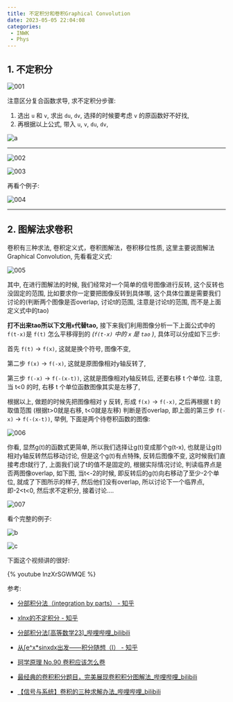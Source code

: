 ```yaml
---
title: 不定积分和卷积Graphical Convolution
date: 2023-05-05 22:04:08
categories:
 - INWK
 - Phys
---
```


## 1. 不定积分 

![001](001-3335443.png)

注意区分复合函数求导, 求不定积分步骤: 

1. 选出 `u` 和 `v`, 求出 `du`, `dv`, 选择的时候要考虑 `v` 的原函数好不好找, 
2. 再根据以上公式, 带入  `u`, `v`,  `du`, `dv`,

![a](a.png)

-----

![002](002.png)

![003](003.png)

再看个例子:

![004](004.png)

-----

## 2. 图解法求卷积

卷积有三种求法, 卷积定义式，卷积图解法，卷积移位性质, 这里主要说图解法 Graphical Convolution, 先看看定义式:

![005](005-3344982.png)

其中, 在进行图解法的时候, 我们经常对一个简单的信号图像进行反转, 这个反转也没固定的范围, 比如要求你一定要把图像反转到具体哪, 这个具体位置是需要我们讨论的(判断两个图像是否overlap, 讨论t的范围, 注意是讨论t的范围, 而不是上面定义式中的tao)

**打不出来tao所以下文用`x`代替tao,** 接下来我们利用图像分析一下上面公式中的 `f(t-x)`是 `f(t)` 怎么平移得到的 *(`f(t-x)` 中的 `x` 是 `tao` )*,  具体可以分成如下三步: 

首先 `f(t)` -> `f(x)`, 这就是换个符号, 图像不变, 

第二步 `f(x)`  -> `f(-x)`, 这就是原图像相对y轴反转了, 

第三步 `f(-x)` ->  `f(-(x-t))`,  这就是图像相对y轴反转后, 还要右移 t 个单位. 注意, 当 t<0 的时, 右移 t 个单位函数图像其实是左移了, 

根据以上, 做题的时候先把图像相对 y 反转, 形成 `f(x)`  -> `f(-x)`, 之后再根据 t 的取值范围 (根据t>0就是右移, t<0就是左移) 判断是否overlap, 即上面的第三步  `f(-x)` ->  `f(-(x-t))`, 举例, 下面是两个待卷积函数的图像:

![006](006.png)

你看, 显然g(t)的函数式更简单, 所以我们选择让g(t)变成那个g(t-x), 也就是让g(t)相对y轴反转然后移动讨论, 但是这个g(t)有点特殊, 反转后图像不变, 这时候我们直接考虑t就行了, 上面我们说了t的值不是固定的, 根据实际情况讨论, 判读临界点是否两图像overlap, 如下图, 当t<-2的时候, 即反转后的g(t)向右移动了至少-2个单位, 就成了下图所示的样子, 然后他们没有overlap, 所以讨论下一个临界点, 即-2<t<0, 然后求不定积分, 接着讨论....

![007](007.png)

看个完整的例子:

![b](b.png)

![c](c.png)

下面这个视频讲的很好:

{% youtube lnzXrSGWMQE %}

参考: 

- [分部积分法（integration by parts） - 知乎](https://zhuanlan.zhihu.com/p/41545813)
- [xlnx的不定积分 - 知乎](https://zhuanlan.zhihu.com/p/447504951)
- [分部积分法[高等数学23]_哔哩哔哩_bilibili](https://www.bilibili.com/video/BV1DS4y1D7n5/?vd_source=96c3a39c0ce50f46009a7b1394fbbcf9)
- [从∫e^x*sinxdx出发——积分随想（I） - 知乎](https://zhuanlan.zhihu.com/p/32850408)

- [珂学原理 No.90 卷积应该怎么卷](https://www.youtube.com/watch?v=lnzXrSGWMQE&list=PLYdJCSN8wbG8F08QEPdTdx7FDPH7IGx7P&index=9)

- [最经典的卷积积分题目，完美展现卷积积分图解法_哔哩哔哩_bilibili](https://www.bilibili.com/video/BV1TK41127sT/?vd_source=96c3a39c0ce50f46009a7b1394fbbcf9)
- [【信号与系统】卷积的三种求解办法_哔哩哔哩_bilibili](https://www.bilibili.com/video/BV1Nr4y117V9/?vd_source=96c3a39c0ce50f46009a7b1394fbbcf9)

